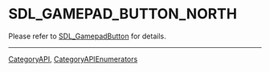 # SDL_GAMEPAD_BUTTON_NORTH

Please refer to [SDL_GamepadButton](SDL_GamepadButton) for details.

----
[CategoryAPI](CategoryAPI), [CategoryAPIEnumerators](CategoryAPIEnumerators)


